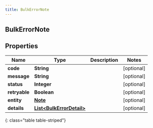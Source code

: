 ```yaml
---
title: BulkErrorNote
---
```


## BulkErrorNote

## Properties

| Name          | Type                                                                       | Description | Notes      |
| ------------- | -------------------------------------------------------------------------- | ----------- | ---------- |
| **code**      | <!----><!---->**String**<!---->                                            |             | [optional] |
| **message**   | <!----><!---->**String**<!---->                                            |             | [optional] |
| **status**    | <!----><!---->**Integer**<!---->                                           |             | [optional] |
| **retryable** | <!----><!---->**Boolean**<!---->                                           |             | [optional] |
| **entity**    | <!----><!---->[**Note**](Note.md)<!---->                                   |             | [optional] |
| **details**   | <!----><!---->[**List&lt;BulkErrorDetail&gt;**](BulkErrorDetail.md)<!----> |             | [optional] |

{: class="table table-striped"}
